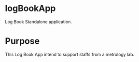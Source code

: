 # logBookApp

Log Book Standalone application. 

# Purpose 

This Log Book App intend to support staffs from a metrology lab. 